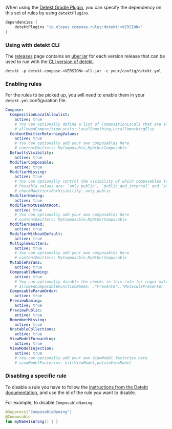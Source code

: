 When using the [Detekt Gradle Plugin](https://detekt.dev/docs/gettingstarted/gradle), you can specify the dependency on this set of rules by using `detektPlugins`.

```groovy
dependencies {
    detektPlugins "io.nlopez.compose.rules:detekt:<VERSION>"
}
```

### Using with detekt CLI

The [releases](https://github.com/mrmans0n/compose-rules/releases) page contains an [uber jar](https://stackoverflow.com/questions/11947037/what-is-an-uber-jar) for each version release that can be used to run with the [CLI version of detekt](https://detekt.dev/docs/gettingstarted/cli).

```shell
detekt -p detekt-compose-<VERSION>-all.jar -c your/config/detekt.yml
```

### Enabling rules

For the rules to be picked up, you will need to enable them in your `detekt.yml` configuration file.

```yaml
Compose:
  CompositionLocalAllowlist:
    active: true
    # You can optionally define a list of CompositionLocals that are allowed here
    # allowedCompositionLocals: LocalSomething,LocalSomethingElse
  ContentEmitterReturningValues:
    active: true
    # You can optionally add your own composables here
    # contentEmitters: MyComposable,MyOtherComposable
  DefaultsVisibility:
    active: true
  ModifierComposable:
    active: true
  ModifierMissing:
    active: true
    # You can optionally control the visibility of which composables to check for here
    # Possible values are: `only_public`, `public_and_internal` and `all` (default is `only_public`)
    # checkModifiersForVisibility: only_public
  ModifierNaming:
    active: true
  ModifierNotUsedAtRoot:
    active: true
    # You can optionally add your own composables here
    # contentEmitters: MyComposable,MyOtherComposable
  ModifierReused:
    active: true
  ModifierWithoutDefault:
    active: true
  MultipleEmitters:
    active: true
    # You can optionally add your own composables here
    # contentEmitters: MyComposable,MyOtherComposable
  MutableParams:
    active: true
  ComposableNaming:
    active: true
    # You can optionally disable the checks in this rule for regex matches against the composable name (e.g. molecule presenters)
    # allowedComposableFunctionNames: .*Presenter,.*MoleculePresenter
  ComposableParamOrder:
    active: true
  PreviewNaming:
    active: true
  PreviewPublic:
    active: true
  RememberMissing:
    active: true
  UnstableCollections:
    active: true
  ViewModelForwarding:
    active: true
  ViewModelInjection:
    active: true
    # You can optionally add your own ViewModel factories here
    # viewModelFactories: hiltViewModel,potatoViewModel
```

### Disabling a specific rule

To disable a rule you have to follow the [instructions from the Detekt documentation](https://detekt.dev/docs/introduction/suppressing-rules), and use the id of the rule you want to disable.

For example, to disable `ComposableNaming`:

```kotlin
@Suppress("ComposableNaming")
@Composable
fun myNameIsWrong() { }
```
